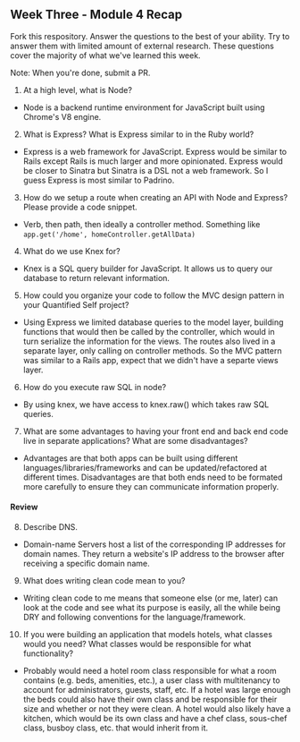 ## Week Three - Module 4 Recap

Fork this respository. Answer the questions to the best of your ability. Try to answer them with limited amount of external research. These questions cover the majority of what we've learned this week. 

Note: When you're done, submit a PR. 

1. At a high level, what is Node?
  * Node is a backend runtime environment for JavaScript built using Chrome's V8 engine.
  
2. What is Express? What is Express similar to in the Ruby world?
  * Express is a web framework for JavaScript. Express would be similar to Rails except Rails is much larger and more opinionated. Express would be closer to Sinatra but Sinatra is a DSL not a web framework. So I guess Express is most similar to Padrino.

3. How do we setup a route when creating an API with Node and Express? Please provide a code snippet.
  * Verb, then path, then ideally a controller method. Something like `app.get('/home', homeController.getAllData)`
  
4. What do we use Knex for?
  * Knex is a SQL query builder for JavaScript. It allows us to query our database to return relevant information.
  
5. How could you organize your code to follow the MVC design pattern in your Quantified Self project?
  * Using Express we limited database queries to the model layer, building functions that would then be called by the controller, which would in turn serialize the information for the views. The routes also lived in a separate layer, only calling on controller methods. So the MVC pattern was similar to a Rails app, expect that we didn't have a separte views layer.
  
6. How do you execute raw SQL in node?
  * By using knex, we have access to knex.raw() which takes raw SQL queries.
  
7. What are some advantages to having your front end and back end code live in separate applications? What are some disadvantages?
  * Advantages are that both apps can be built using different languages/libraries/frameworks and can be updated/refactored at different times. Disadvantages are that both ends need to be formated more carefully to ensure they can communicate information properly.

#### Review  

8. Describe DNS.
  * Domain-name Servers host a list of the corresponding IP addresses for domain names. They return a website's IP address to the browser after receiving a specific domain name.
  
9. What does writing clean code mean to you?
  * Writing clean code to me means that someone else (or me, later) can look at the code and see what its purpose is easily, all the while being DRY and following conventions for the language/framework.
  
10. If you were building an application that models hotels, what classes would you need? What classes would be responsible for what functionality?
  * Probably would need a hotel room class responsible for what a room contains (e.g. beds, amenities, etc.), a user class with multitenancy to account for administrators, guests, staff, etc. If a hotel was large enough the beds could also have their own class and be responsible for their size and whether or not they were clean. A hotel would also likely have a kitchen, which would be its own class and have a chef class, sous-chef class, busboy class, etc. that would inherit from it.

